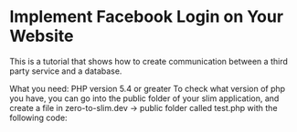 # Implement Facebook Login on Your Website
This is a tutorial that shows how to create communication between a third party service and a database.

What you need:
  PHP version 5.4 or greater
      To check what version of php you have, you can go into the public folder of your slim application, and create a file         in zero-to-slim.dev -> public folder called test.php with the following code:
    
